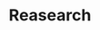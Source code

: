 ---
title: Reasearch
# Listing view
view: compact

# Optional banner image (relative to `assets/media/` folder).
banner:
  caption: ''
  image: ''
---